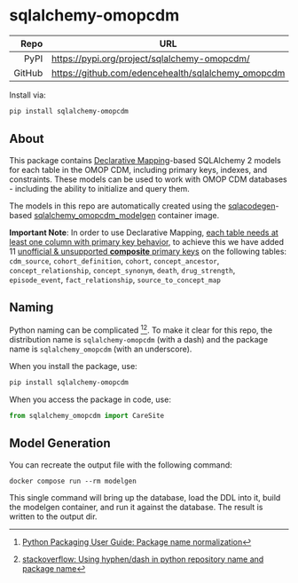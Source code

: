 # sqlalchemy-omopcdm

Repo   | URL
-----: | ----------------------------------------------------
PyPI   | <https://pypi.org/project/sqlalchemy-omopcdm/>
GitHub | <https://github.com/edencehealth/sqlalchemy_omopcdm>

Install via:

```sh
pip install sqlalchemy-omopcdm
```

## About

This package contains [Declarative Mapping](https://docs.sqlalchemy.org/en/20/orm/mapping_styles.html#orm-declarative-mapping)-based SQLAlchemy 2 models for each table in the OMOP CDM, including primary keys, indexes, and constraints. These models can be used to work with OMOP CDM databases - including the ability to initialize and query them.

The models in this repo are automatically created using the [sqlacodegen](https://pypi.org/project/sqlacodegen/)-based [sqlalchemy_omopcdm_modelgen](https://github.com/edencehealth/sqlalchemy_omopcdm_modelgen) container image.

**Important Note**: In order to use Declarative Mapping, [each table needs at least one column with primary key behavior](https://docs.sqlalchemy.org/en/20/faq/ormconfiguration.html#how-do-i-map-a-table-that-has-no-primary-key), to achieve this we have added 11 [unofficial & unsupported **composite** primary keys](https://github.com/edencehealth/sqlalchemy_omopcdm_modelgen/blob/main/src/modelgen/sql/eh_mods.sql) on the following tables: `cdm_source`, `cohort_definition`, `cohort`, `concept_ancestor`, `concept_relationship`, `concept_synonym`, `death`, `drug_strength`, `episode_event`, `fact_relationship`, `source_to_concept_map`

## Naming

Python naming can be complicated [^1][^2]. To make it clear for this repo, the distribution name is `sqlalchemy-omopcdm` (with a dash) and the package name is `sqlalchemy_omopcdm` (with an underscore).

When you install the package, use:

```sh
pip install sqlalchemy-omopcdm
```

When you access the package in code, use:

```python
from sqlalchemy_omopcdm import CareSite
```

## Model Generation

You can recreate the output file with the following command:

`docker compose run --rm modelgen`

This single command will bring up the database, load the DDL into it, build the modelgen container, and run it against the database. The result is written to the output dir.

[^1]: [Python Packaging User Guide: Package name normalization](https://packaging.python.org/en/latest/specifications/name-normalization/)
[^2]: [stackoverflow: Using hyphen/dash in python repository name and package name](https://stackoverflow.com/a/54599368)

